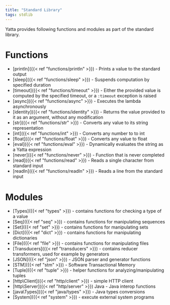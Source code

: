 ```yaml
---
title: "Standard Library"
tags: stdlib
---
```


Yatta provides following functions and modules as part of the standard library.

# Functions
* [println]({{< ref "functions/println" >}}) - Prints a value to the standard output
* [sleep]({{< ref "functions/sleep" >}}) - Suspends computation by specified duration
* [timeout]({{< ref "functions/timeout" >}}) - Either the provided value is computed by the specified timeout, or a `:timeout` exception is raised
* [async]({{< ref "functions/async" >}}) - Executes the lambda asynchronously
* [identity]({{< ref "functions/identity" >}}) - Returns the value provided to it as an argument, without any modification
* [str]({{< ref "functions/str" >}}) - Converts any value to its string representation
* [int]({{< ref "functions/int" >}}) - Converts any number to to int
* [float]({{< ref "functions/float" >}}) - Converts any value to float
* [eval]({{< ref "functions/eval" >}}) - Dynamically evaluates the string as a Yatta expression
* [never]({{< ref "functions/never" >}}) - Function that is never completed
* [read]({{< ref "functions/read" >}}) - Reads a single character from standard input
* [readln]({{< ref "functions/readln" >}}) - Reads a line from the standard input


# Modules
* [Types]({{< ref "types" >}}) - contains functions for checking a type of a value
* [Seq]({{< ref "seq" >}}) - contains functions for manipulating sequences
* [Set]({{< ref "set" >}}) - contains functions for manipulating sets
* [Dict]({{< ref "dict" >}}) - contains functions for manipulating dictionaries
* [File]({{< ref "file" >}}) - contains functions for manipulating files
* [Transducers]({{< ref "transducers" >}}) - contains reducer transformers, used for example by generators
* [JSON]({{< ref "json" >}}) - JSON parser and generator functions
* [STM]({{< ref "stm" >}}) - Software Transactional Memory
* [Tuple]({{< ref "tuple" >}}) - helper functions for analyzing/manipulating tuples
* [http\Client]({{< ref "http/client" >}}) - simple HTTP client
* [http\Server]({{< ref "http/server" >}}) Java - Java interop functions
* [java\Types]({{< ref "java/types" >}}) - Java types conversions
* [System]({{< ref "system" >}}) - execute external system programs
